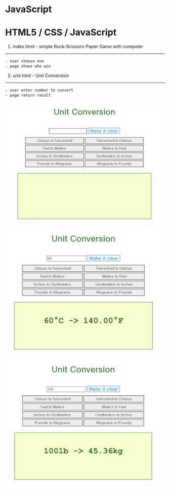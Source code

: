 # JavaScript

# HTML5 / CSS / JavaScript  


1. index.html - simple Rock-Scissors-Paper Game with computer
----------------------------------------

    - user choose one
    - page shows who win


2. unit.html - Unit Conversion 
-----------------------------------------

    - user enter number to convert 
    - page return result 


![image](./images/Capture.JPG)

![image](./images/Capture1.JPG)

![image](./images/Capture3.JPG)
